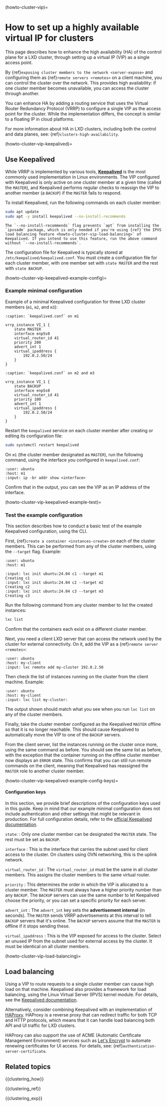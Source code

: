 (howto-cluster-vip)=
# How to set up a highly available virtual IP for clusters

This page describes how to enhance the high availability (HA) of the control plane for a LXD cluster, through setting up a virtual IP (VIP) as a single access point.

By {ref}`exposing cluster members to the network <server-expose>` and configuring them as {ref}`remote servers <remotes>` on a client machine, you can control the cluster over the network. This provides high availability: if one cluster member becomes unavailable, you can access the cluster through another.

You can enhance HA by adding a routing service that uses the Virtual Router Redundancy Protocol (VRRP) to configure a single VIP as the access point for the cluster. While the implementation differs, the concept is similar to a floating IP in cloud platforms.

For more information about HA in LXD clusters, including both the control and data planes, see: {ref}`clusters-high-availability`.

(howto-cluster-vip-keepalived)=
## Use Keepalived

While VRRP is implemented by various tools, [**Keepalived**](https://keepalived.org/doc/) is the most commonly used implementation in Linux environments. The VIP configured with Keepalived is only active on one cluster member at a given time (called the `MASTER`), and Keepalived performs regular checks to reassign the VIP to another member (a `BACKUP`) if the `MASTER` fails to respond.

To install Keepalived, run the following commands on each cluster member:

```bash
sudo apt update
sudo apt -y install keepalived --no-install-recommends
```

```{tip}
The `--no-install-recommends` flag prevents `apt` from installing the `ipvsadm` package, which is only needed if you're using {ref}`the IPVS load balancing feature <howto-cluster-vip-load-balancing>` of Keepalived. If you intend to use this feature, run the above command without `--no-install-recommends`.
```

The configuration file for Keepalived is typically stored at `/etc/keepalived/keepalived.conf`. You must create a configuration file for each cluster member, with one member set with `state MASTER` and the rest with `state BACKUP`.

(howto-cluster-vip-keepalived-example-config)=
### Example minimal configuration

Example of a minimal Keepalived configuration for three LXD cluster members (`m1`, `m2`, and `m3`):

```{code-block}
:caption: `keepalived.conf` on m1

vrrp_instance VI_1 {
    state MASTER
    interface enp5s0
    virtual_router_id 41
    priority 200
    advert_int 1
    virtual_ipaddress {
        192.0.2.50/24
    }
}
```

```{code-block}
:caption: `keepalived.conf` on m2 and m3

vrrp_instance VI_1 {
    state BACKUP
    interface enp5s0
    virtual_router_id 41
    priority 100
    advert_int 1
    virtual_ipaddress {
        192.0.2.50/24
    }
}
```

Restart the `keepalived` service on each cluster member after creating or editing its configuration file:

```bash
sudo systemctl restart keepalived
```

On `m1` (the cluster member designated as `MASTER`), run the following command, using the interface you configured in `keepalived.conf`:

```{terminal}
:user: ubuntu
:host: m1
:input: ip -br addr show <interface>
```

Confirm that in the output, you can see the VIP as an IP address of the interface.

(howto-cluster-vip-keepalived-example-test)=
### Test the example configuration

This section describes how to conduct a basic test of the example Keepalived configuration, using the CLI.

First, {ref}`create a container <instances-create>` on each of the cluster members. This can be performed from any of the cluster members, using the `--target` flag. Example:

```{terminal}
:user: ubuntu
:host: m1

:input: lxc init ubuntu:24.04 c1 --target m1
Creating c1
:input: lxc init ubuntu:24.04 c2 --target m2
Creating c2
:input: lxc init ubuntu:24.04 c3 --target m3
Creating c3
```

Run the following command from any cluster member to list the created instances:

```bash
lxc list
```

Confirm that the containers each exist on a different cluster member.

Next, you need a client LXD server that can access the network used by the cluster for external connectivity. On it, add the VIP as a {ref}`remote server <remotes>`:

```{terminal}
:user: ubuntu
:host: my-client
:input: lxc remote add my-cluster 192.0.2.50
```

Then check the list of instances running on the cluster from the client machine. Example:

```{terminal}
:user: ubuntu
:host: my-client
:input: lxc list my-cluster:
```

The output shown should match what you see when you run `lxc list` on any of the cluster members.

Finally, take the cluster member configured as the Keepalived `MASTER` offline so that it is no longer reachable. This should cause Keepalived to automatically move the VIP to one of the `BACKUP` servers.

From the client server, list the instances running on the cluster once more, using the same command as before. You should see the same list as before, with the exception that the container running on the offline cluster member now displays an `ERROR` state. This confirms that you can still run remote commands on the client, meaning that Keepalived has reassigned the `MASTER` role to another cluster member.

(howto-cluster-vip-keepalived-example-config-keys)=
#### Configuration keys

In this section, we provide brief descriptions of the configuration keys used in this guide. Keep in mind that our example minimal configuration does not include authentication and other settings that might be relevant in production. For full configuration details, refer to the [official Keepalived documentation](https://keepalived.org/doc/configuration_synopsis.html).

`state`:
: Only one cluster member can be designated the `MASTER` state. The rest must be set as `BACKUP`.

`interface`
: This is the interface that carries the subnet used for client access to the cluster. On clusters using OVN networking, this is the uplink network.

`virtual_router_id`
: The `virtual_router_id` must be the same in all cluster members. This assigns the cluster members to the same virtual router.

`priority`
: This determines the order in which the VIP is allocated to a cluster member. The `MASTER` must always have a higher priority number than any `BACKUP`. The `BACKUP` servers can use the same number to let Keepalived choose the priority, or you can set a specific priority for each server.

`advert_int`
: The `advert_int` key sets the **advertisement internal** (in seconds). The `MASTER` sends VRRP advertisements at this interval to tell `BACKUP` servers that it's online. The `BACKUP` servers assume that the `MASTER` is offline if it stops sending these.

`virtual_ipaddress`
: This is the VIP exposed for access to the cluster. Select an unused IP from the subnet used for external access by the cluster. It must be identical on all cluster members.

(howto-cluster-vip-load-balancing)=
## Load balancing

Using a VIP to route requests to a single cluster member can cause high load on that machine. Keepalived also provides a framework for load balancing, using the Linux Virtual Server (IPVS) kernel module. For details, see the [Keepalived documentation](https://keepalived.org/doc/).

Alternatively, consider combining Keepalived with an implementation of [HAProxy](https://www.haproxy.org/). HAProxy is a reverse proxy that can redirect traffic for both TCP and HTTP protocols, which means that it can handle load balancing both API and UI traffic for LXD clusters.

HAProxy can also support the use of ACME (Automatic Certificate Management Environment) services such as [Let's Encrypt](https://letsencrypt.org/) to automate renewing certificates for UI access. For details, see: {ref}`authentication-server-certificate`.

## Related topics

{{clustering_how}}

{{clustering_ref}}

{{clustering_exp}}
